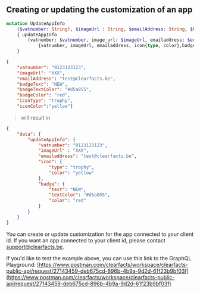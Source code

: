 ## Creating or updating the customization of an app

```graphql
mutation UpdateAppInfo
    ($vatnumber: String!, $imageUrl : String, $emailAddress: String, $badgeText: String, $badgeTextColor: String, $badgeColor: String, $iconType: String, $iconColor: String)
    { updateAppInfo
        (vatnumber: $vatnumber, image_url: $imageUrl, emailaddress: $emailAddress, badge: {text: $badgeText, text_color: $badgeTextColor, color: $badgeColor}, icon: {type: $iconType, color: $iconColor})
            {vatnumber, imageUrl, emailaddress, icon{type, color},badge{text,text_color,color}}
    }


```
```json
{ 
    "vatnumber": "0123123123",
    "imageUrl": "XXX", 
    "emailAddress": "test@clearfacts.be", 
    "badgeText": "NEW", 
    "badgeTextColor": "#d5a855", 
    "badgeColor": "red", 
    "iconType": "trophy", 
    "iconColor":"yellow"}
```

> will result in

```json
{
    "data": {
        "updateAppInfo": {
            "vatnumber": "0123123123",
            "imageUrl" : "XXX",
            "emailaddress": "test@clearfacts.be",
            "icon": {
                "type": "trophy",
                "color": "yellow"
            },
            "badge": {
                "text": "NEW",
                "textColor": "#d5a855",
                "color": "red"
            }
        }
    }
}
```

You can create or update customization for the app connected to your client id. If you want an app connected to your client id, please contact support@clearfacts.be.

If you'd like to test the example above, you can use this link to the GraphQL Playground:
[https://www.postman.com/clearfacts/workspace/clearfacts-public-api/request/27143459-deb675cd-896b-4b9a-9d2d-61f23b9bf03f](https://www.postman.com/clearfacts/workspace/clearfacts-public-api/request/27143459-deb675cd-896b-4b9a-9d2d-61f23b9bf03f)
